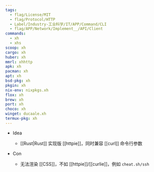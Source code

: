 ```yaml
---
tags:
  - flag/License/MIT
  - flag/Protocol/HTTP
  - Label/Industry-工业科学/IT/APP/Command/CLI
  - flag/APP/Network/Implement__/API/Client
commands:
  - xh
  - xhs
scoop: xh
cargo: xh
huber: xh
mmrl: xhhttp
apk: xh
pacman: xh
apt: xh
bsd-pkg: xh
pkgin: xh
nix-env: nixpkgs.xh
flox: xh
brew: xh
port: xh
choco: xh
winget: ducaale.xh
termux-pkg: xh
---
```


- Idea
    - [[Rust|Rust]] 实现版 [[httpie]]，同时兼容 [[curl]] 命令行参数

- Con
    - 无法渲染 [[CSS]]，不如 [[httpie]]/[[curlie]]，例如 `cheat.sh/ssh`
